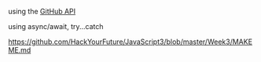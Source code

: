 using the [GitHub API](https://developer.github.com/v3/guides/getting-started/)

using async/await, try...catch

https://github.com/HackYourFuture/JavaScript3/blob/master/Week3/MAKEME.md
